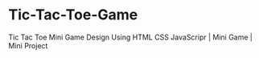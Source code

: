 # Tic-Tac-Toe-Game
Tic Tac Toe Mini Game Design Using HTML CSS JavaScripr | Mini Game | Mini Project
